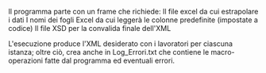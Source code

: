 Il programma parte con un frame che richiede:
  Il file excel da cui estrapolare i dati
  I nomi dei fogli Excel da cui leggerà le colonne predefinite (impostate a codice)
  Il file XSD per la convalida finale dell'XML

L'esecuzione produce l'XML desiderato con i lavoratori per ciascuna istanza;
oltre ciò, crea anche in Log_Errori.txt che contiene le macro-operazioni fatte dal programma ed eventuali errori.
